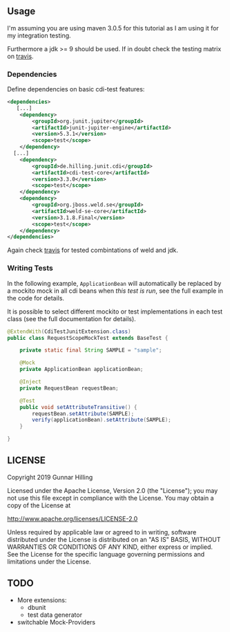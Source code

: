 ## Usage

I'm assuming you are using maven 3.0.5 for this tutorial as I am using it for my integration testing.

Furthermore a jdk >= 9 should be used. If in doubt check the testing matrix on
[travis](https://travis-ci.org/guhilling/cdi-test).


### Dependencies

Define dependencies on basic cdi-test features:

```xml
<dependencies>
   [...] 
    <dependency>
        <groupId>org.junit.jupiter</groupId>
        <artifactId>junit-jupiter-engine</artifactId>
        <version>5.3.1</version>
        <scope>test</scope>
    </dependency>
  [...] 
    <dependency>
        <groupId>de.hilling.junit.cdi</groupId>
        <artifactId>cdi-test-core</artifactId>
        <version>3.3.0</version>
        <scope>test</scope>
    </dependency>
    <dependency>
        <groupId>org.jboss.weld.se</groupId>
        <artifactId>weld-se-core</artifactId>
        <version>3.1.8.Final</version>
        <scope>test</scope>
    </dependency>
</dependencies>
```

Again check [travis](https://travis-ci.org/guhilling/cdi-test) for tested combintations of weld and jdk.

### Writing Tests

In the following example, `ApplicationBean` will automatically be replaced by a mockito mock in all cdi
beans when _this test is run_, see the full example in the code for details.

It is possible to select different mockito or test implementations in each test class (see the full documentation for details).

```java
@ExtendWith(CdiTestJunitExtension.class)
public class RequestScopeMockTest extends BaseTest {

    private static final String SAMPLE = "sample";

    @Mock
    private ApplicationBean applicationBean;

    @Inject
    private RequestBean requestBean;

    @Test
    public void setAttributeTransitive() {
        requestBean.setAttribute(SAMPLE);
        verify(applicationBean).setAttribute(SAMPLE);
    }

}

```

## LICENSE

 Copyright 2019 Gunnar Hilling

   Licensed under the Apache License, Version 2.0 (the "License");
   you may not use this file except in compliance with the License.
   You may obtain a copy of the License at

   http://www.apache.org/licenses/LICENSE-2.0

   Unless required by applicable law or agreed to in writing, software
   distributed under the License is distributed on an "AS IS" BASIS,
   WITHOUT WARRANTIES OR CONDITIONS OF ANY KIND, either express or implied.
   See the License for the specific language governing permissions and
   limitations under the License.


## TODO

* More extensions:
    * dbunit
    * test data generator
* switchable Mock-Providers

